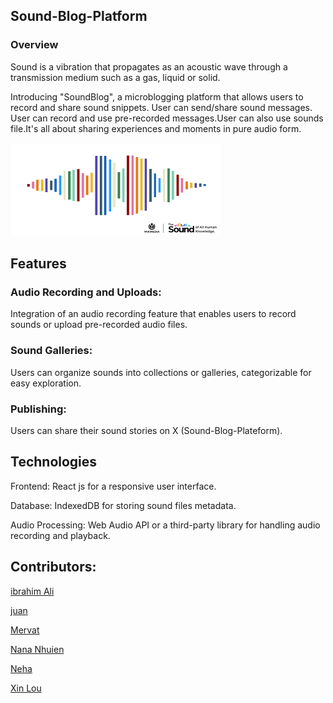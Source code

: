 

## Sound-Blog-Platform
 
 ### Overview
 Sound is a vibration that propagates as an acoustic wave through a transmission medium such as a gas, liquid or solid.

Introducing "SoundBlog", a microblogging platform that allows users to record and share sound snippets. User can send/share sound messages. User can record and use pre-recorded messages.User can also use sounds file.It's all about sharing experiences and moments in pure audio form.


![Alt text](assets/logo.png)

## Features

### Audio Recording and Uploads:
 Integration of an audio recording feature that enables users to record sounds or upload pre-recorded audio files.
### Sound Galleries: 
Users can organize sounds into collections or galleries, categorizable for easy exploration.
### Publishing:
 Users can share their sound stories on X (Sound-Blog-Plateform).


## Technologies

Frontend: React js for a responsive user interface.

Database: IndexedDB for storing sound files metadata.

Audio Processing: Web Audio API or a third-party library for handling audio recording and playback.

 
## Contributors:


[ibrahim Ali](https://github.com/Ibrahim86Ali)

[juan](https://github.com/jialvaradob)

[Mervat](https://github.com/Mervatabuamro)

[Nana Nhuien](https://github.com/Nana99999)

[Neha](https://github.com/Neha-2012)

[Xin Lou](https://github.com/XinGITLou)










